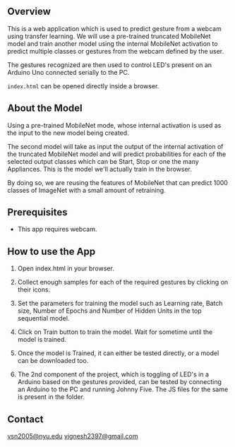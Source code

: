 ## Overview
This is a web application which is used to predict gesture from a webcam using transfer learning. We will use a pre-trained truncated MobileNet model and train another model using the internal MobileNet activation to predict multiple classes or gestures from the webcam defined by the user.

The gestures recognized are then used to control LED's present on an Arduino Uno connected serially to the PC.

`index.html` can be opened directly inside a browser.

## About the Model
Using a pre-trained MobileNet mode, whose internal activation is used as the input to the new model being created.

The second model will take as input the output of the internal activation of the truncated MobileNet model and will predict probabilities for each of the selected output classes which can be Start, Stop or one the many Appliances. This is the model we'll actually train in the browser.

By doing so, we are reusing the features of MobileNet that can predict 1000 classes of ImageNet with a small amount of retraining.


## Prerequisites

* This app requires webcam.


## How to use the App

1. Open index.html in your browser.

2. Collect enough samples for each of the required gestures by clicking on their icons.

3. Set the parameters for training the model such as Learning rate, Batch size, Number of Epochs and Number of Hidden Units in the top sequential model.

4. Click on Train button to train the model. Wait for sometime until the model is trained.

5. Once the model is Trained, it can either be tested directly, or a model can be downloaded too.

6. The 2nd component of the project, which is toggling of LED's in a Arduino based on the gestures provided, can be tested by connecting an Arduino to the PC and running Johnny Five. The JS files for the same is present in the folder.

## Contact

vsn2005@nyu.edu
vignesh2397@gmail.com
